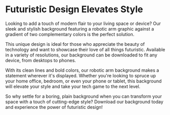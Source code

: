 <!--font:Poppins-->

# Futuristic Design Elevates Style

Looking to add a touch of modern flair to your living space or device? Our sleek and stylish background featuring a robotic arm graphic against a gradient of two complementary colors is the perfect solution.

This unique design is ideal for those who appreciate the beauty of technology and want to showcase their love of all things futuristic. Available in a variety of resolutions, our background can be downloaded to fit any device, from desktops to phones.

With its clean lines and bold colors, our robotic arm background makes a statement wherever it's displayed. Whether you're looking to spruce up your home office, bedroom, or even your phone or tablet, this background will elevate your style and take your tech game to the next level.

So why settle for a boring, plain background when you can transform your space with a touch of cutting-edge style? Download our background today and experience the power of futuristic design!

<!--

Write me markdown content of website with wallpaper:

"A wallpaper with a simple graphic of a robot arm, against a gradient background of two complementary colors."

The header of the page should not be copy of the text but rather a real content of the website which is using this wallpaper.


---


# Robotic Arm Wallpaper

Welcome to our website featuring a sleek and modern wallpaper design! Our wallpaper features a simple graphic of a robotic arm set against a gradient background of two complementary colors. This unique design is perfect for adding a touch of futuristic style to any room or device.

Whether you're looking to spruce up your desktop, laptop, phone, or tablet, our wallpaper is available in a variety of resolutions to fit all your needs. Simply download the image and set it as your background to instantly transform your device into a cutting-edge masterpiece.

So why wait? Upgrade your tech game today with our stunning robotic arm wallpaper!


---


Heading should not include word "wallpaper". The website should not be about the wallpaper itself, wallpaper is just a related background, rewrite whole content.


---


# Transform Your Space with Futuristic Style

Looking to add a touch of modern flair to your living space or device? Look no further than our sleek and stylish wallpaper featuring a simple graphic of a robotic arm set against a gradient background of two complementary colors.

This unique design is perfect for those who appreciate the beauty of technology and want to showcase their love of all things futuristic. Whether you're looking to spruce up your home office, bedroom, or even your phone or tablet, our wallpaper is available in a variety of resolutions to fit your needs.

With its clean lines and bold colors, our robotic arm wallpaper is sure to make a statement wherever it's displayed. So why settle for a boring, plain background when you can transform your space with a touch of cutting-edge style? Download our wallpaper today and take your tech game to the next level!


---


Heading is too long, rewrite whole content.


---


# Elevate Your Style with Futuristic Wallpaper

Looking to add a touch of modern flair to your living space or device? Our sleek and stylish wallpaper featuring a robotic arm graphic against a gradient background of two complementary colors is the perfect solution.

This unique design is ideal for those who appreciate the beauty of technology and want to showcase their love of all things futuristic. Available in a variety of resolutions, our wallpaper can be downloaded to fit any device, from desktops to phones.

With its clean lines and bold colors, our robotic arm wallpaper makes a statement wherever it's displayed. Whether you're looking to spruce up your home office, bedroom, or even your phone or tablet, this wallpaper will elevate your style and take your tech game to the next level.

So why settle for a boring, plain background when you can transform your space with a touch of cutting-edge style? Download our wallpaper today and experience the power of futuristic design!


---


Heading should not include word "wallpaper". The website should not be about the wallpaper itself, wallpaper is just a related background, rewrite whole content.


---


# Elevate Your Style with Futuristic Design

Looking to add a touch of modern flair to your living space or device? Our sleek and stylish background featuring a robotic arm graphic against a gradient of two complementary colors is the perfect solution.

This unique design is ideal for those who appreciate the beauty of technology and want to showcase their love of all things futuristic. Available in a variety of resolutions, our background can be downloaded to fit any device, from desktops to phones.

With its clean lines and bold colors, our robotic arm background makes a statement wherever it's displayed. Whether you're looking to spruce up your home office, bedroom, or even your phone or tablet, this background will elevate your style and take your tech game to the next level.

So why settle for a boring, plain background when you can transform your space with a touch of cutting-edge style? Download our background today and experience the power of futuristic design!


---


Write me a Google font which is best fitting for the website.

Pick from the list:
- Lato
- Barlow Condensed
- Raleway
- Roboto
- Lobster
- Alegreya
- Great Vibes
- Exo 2
- IBM Plex Sans
- Inter
- Dancing Script
- Open Sans
- Playfair Display
- Orbitron
- Futura
- Poppins
- Montserrat


Write just the font name nothing else.


---


Poppins

-->
